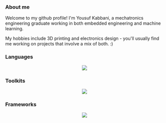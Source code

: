 ### About me

Welcome to my github profile! I'm Yousuf Kabbani, a mechatronics engineering graduate working in both embedded engineering and machine learning.

My hobbies include 3D printing and electronics design - you'll usually find me working on projects that involve a mix of both. :)

### Languages

<p align="center">
  <a href="https://skillicons.dev">
    <img src="https://skillicons.dev/icons?i=c,cpp,cs,py,html,css,latex" />
  </a>
</p>

### Toolkits

<p align="center">
  <a href="https://skillicons.dev">
    <img src="https://skillicons.dev/icons?i=arduino,raspberrypi,linux,github,gitlab,visualstudio,vscode" />
  </a>
</p>

### Frameworks

<p align="center">
  <a href="https://skillicons.dev">
    <img src="https://skillicons.dev/icons?i=tensorflow,pytorch,matlab,docker" />
  </a>
</p>

